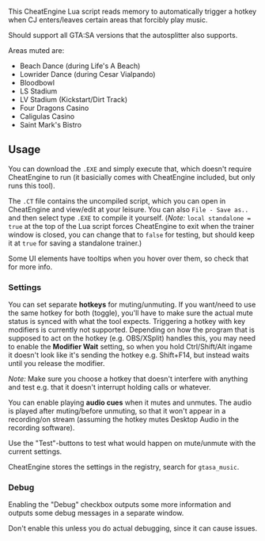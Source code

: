 This CheatEngine Lua script reads memory to automatically trigger a hotkey when CJ enters/leaves certain areas that forcibly play music.

Should support all GTA:SA versions that the autosplitter also supports.

Areas muted are:

* Beach Dance (during Life's A Beach)
* Lowrider Dance (during Cesar Vialpando)
* Bloodbowl
* LS Stadium
* LV Stadium (Kickstart/Dirt Track)
* Four Dragons Casino
* Caligulas Casino
* Saint Mark's Bistro

## Usage

You can download the `.EXE` and simply execute that, which doesn't require CheatEngine to run (it basicially comes with CheatEngine included, but only runs this tool).

The `.CT` file contains the uncompiled script, which you can open in CheatEngine and view/edit at your leisure. You can also `File - Save as..` and then select type `.EXE` to compile it yourself. (*Note:* `local standalone = true` at the top of the Lua script forces CheatEngine to exit when the trainer window is closed, you can change that to `false` for testing, but should keep it at `true` for saving a standalone trainer.)

Some UI elements have tooltips when you hover over them, so check that for more info.

### Settings

You can set separate **hotkeys** for muting/unmuting. If you want/need to use the same hotkey for both (toggle), you'll have to make sure the actual mute status is synced with what the tool expects. Triggering a hotkey with key modifiers is currently not supported. Depending on how the program that is supposed to act on the hotkey (e.g. OBS/XSplit) handles this, you may need to enable the **Modifier Wait** setting, so when you hold Ctrl/Shift/Alt ingame it doesn't look like it's sending the hotkey e.g. Shift+F14, but instead waits until you release the modifier.

*Note:* Make sure you choose a hotkey that doesn't interfere with anything and test e.g. that it doesn't interrupt holding calls or whatever.

You can enable playing **audio cues** when it mutes and unmutes. The audio is played after muting/before unmuting, so that it won't appear in a recording/on stream (assuming the hotkey mutes Desktop Audio in the recording software).

Use the "Test"-buttons to test what would happen on mute/unmute with the current settings.

CheatEngine stores the settings in the registry, search for `gtasa_music`.

### Debug

Enabling the "Debug" checkbox outputs some more information and outputs some debug messages in a separate window.

Don't enable this unless you do actual debugging, since it can cause issues.
